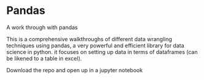 # Pandas
A work through with pandas

This is a comprehensive walkthroughs of different data wrangling techniques using pandas, a very powerful and efficient library
for data science in python. it focuses on setting up data in terms of dataframes (can be likened to a table in excel).

Download the repo and open up in a jupyter notebook

